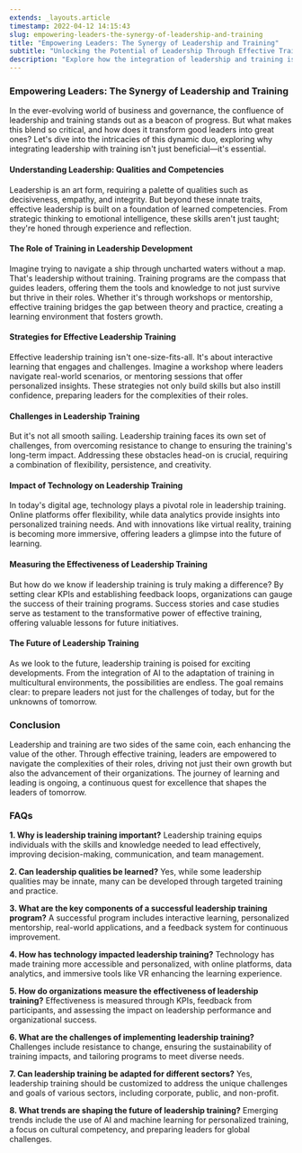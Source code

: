 ```yaml
---
extends: _layouts.article
timestamp: 2022-04-12 14:15:43
slug: empowering-leaders-the-synergy-of-leadership-and-training
title: "Empowering Leaders: The Synergy of Leadership and Training"
subtitle: "Unlocking the Potential of Leadership Through Effective Training"
description: "Explore how the integration of leadership and training is essential for developing effective leaders, with insights into strategies, challenges, and the future of leadership training."
---
```

### Empowering Leaders: The Synergy of Leadership and Training

In the ever-evolving world of business and governance, the confluence of leadership and training stands out as a beacon of progress. But what makes this blend so critical, and how does it transform good leaders into great ones? Let's dive into the intricacies of this dynamic duo, exploring why integrating leadership with training isn't just beneficial—it's essential.

#### Understanding Leadership: Qualities and Competencies

Leadership is an art form, requiring a palette of qualities such as decisiveness, empathy, and integrity. But beyond these innate traits, effective leadership is built on a foundation of learned competencies. From strategic thinking to emotional intelligence, these skills aren't just taught; they're honed through experience and reflection.

#### The Role of Training in Leadership Development

Imagine trying to navigate a ship through uncharted waters without a map. That's leadership without training. Training programs are the compass that guides leaders, offering them the tools and knowledge to not just survive but thrive in their roles. Whether it's through workshops or mentorship, effective training bridges the gap between theory and practice, creating a learning environment that fosters growth.

#### Strategies for Effective Leadership Training

Effective leadership training isn't one-size-fits-all. It's about interactive learning that engages and challenges. Imagine a workshop where leaders navigate real-world scenarios, or mentoring sessions that offer personalized insights. These strategies not only build skills but also instill confidence, preparing leaders for the complexities of their roles.

#### Challenges in Leadership Training

But it's not all smooth sailing. Leadership training faces its own set of challenges, from overcoming resistance to change to ensuring the training's long-term impact. Addressing these obstacles head-on is crucial, requiring a combination of flexibility, persistence, and creativity.

#### Impact of Technology on Leadership Training

In today's digital age, technology plays a pivotal role in leadership training. Online platforms offer flexibility, while data analytics provide insights into personalized training needs. And with innovations like virtual reality, training is becoming more immersive, offering leaders a glimpse into the future of learning.

#### Measuring the Effectiveness of Leadership Training

But how do we know if leadership training is truly making a difference? By setting clear KPIs and establishing feedback loops, organizations can gauge the success of their training programs. Success stories and case studies serve as testament to the transformative power of effective training, offering valuable lessons for future initiatives.

#### The Future of Leadership Training

As we look to the future, leadership training is poised for exciting developments. From the integration of AI to the adaptation of training in multicultural environments, the possibilities are endless. The goal remains clear: to prepare leaders not just for the challenges of today, but for the unknowns of tomorrow.

### Conclusion

Leadership and training are two sides of the same coin, each enhancing the value of the other. Through effective training, leaders are empowered to navigate the complexities of their roles, driving not just their own growth but also the advancement of their organizations. The journey of learning and leading is ongoing, a continuous quest for excellence that shapes the leaders of tomorrow.

### FAQs

**1. Why is leadership training important?**
Leadership training equips individuals with the skills and knowledge needed to lead effectively, improving decision-making, communication, and team management.

**2. Can leadership qualities be learned?**
Yes, while some leadership qualities may be innate, many can be developed through targeted training and practice.

**3. What are the key components of a successful leadership training program?**
A successful program includes interactive learning, personalized mentorship, real-world applications, and a feedback system for continuous improvement.

**4. How has technology impacted leadership training?**
Technology has made training more accessible and personalized, with online platforms, data analytics, and immersive tools like VR enhancing the learning experience.

**5. How do organizations measure the effectiveness of leadership training?**
Effectiveness is measured through KPIs, feedback from participants, and assessing the impact on leadership performance and organizational success.

**6. What are the challenges of implementing leadership training?**
Challenges include resistance to change, ensuring the sustainability of training impacts, and tailoring programs to meet diverse needs.

**7. Can leadership training be adapted for different sectors?**
Yes, leadership training should be customized to address the unique challenges and goals of various sectors, including corporate, public, and non-profit.

**8. What trends are shaping the future of leadership training?**
Emerging trends include the use of AI and machine learning for personalized training, a focus on cultural competency, and preparing leaders for global challenges.
